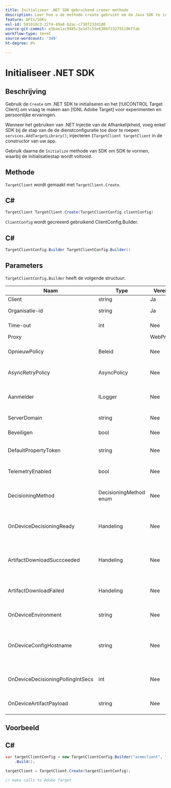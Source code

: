 ```yaml
---
title: Initialiseer .NET SDK gebruikend creeer methode
description: Leer hoe u de methode create gebruikt om de Java SDK te initialiseren en het [!UICONTROL TargetClient] om vraag te maken aan [!DNL Adobe Target] voor experimenten en persoonlijke ervaringen.
feature: APIs/SDKs
exl-id: 501010c3-22f4-49a8-b2ac-c7307232d180
source-git-commit: e5bae1ac9485c3e1d7c55e6386f332755196ffab
workflow-type: tm+mt
source-wordcount: '349'
ht-degree: 0%

---
```


# Initialiseer .NET SDK

## Beschrijving

Gebruik de `Create` om .NET SDK te initialiseren en het [!UICONTROL Target Client] om vraag te maken aan [!DNL Adobe Target] voor experimenten en persoonlijke ervaringen.

Wanneer het gebruiken van .NET Injectie van de Afhankelijkheid, voeg enkel SDK bij de stap van de de dienstconfiguratie toe door te roepen `services.AddTargetLibrary()`; injecteren `ITargetClient targetClient` in de constructor van uw app.

Gebruik daarna de `Initialize` methode van SDK om SDK te vormen, waarbij de initialisatiestap wordt voltooid.

## Methode

`TargetClient` wordt gemaakt met `TargetClient.Create`.

## C\#

```csharp {line-numbers="true"}
TargetClient TargetClient.Create(TargetClientConfig clientConfig)
```

`ClientConfig` wordt gecreeerd gebruikend ClientConfig.Builder.

## C\#

```csharp {line-numbers="true"}
TargetClientConfig.Builder TargetClientConfig.Builder()
```

## Parameters

`TargetClientConfig.Builder` heeft de volgende structuur:

| Naam | Type | Vereist | Standaard | Beschrijving |
| --- | --- | --- | --- | --- |
| Client | string | Ja | Geen | [!UICONTROL Target Client Id] |
| Organisatie-id | string | Ja | Geen | [!UICONTROL Experience Cloud Organization ID] |
| Time-out | int | Nee | 10000 | Time-out voor alle aanvragen in milliseconden |
| Proxy |  | WebProxy | Nee | null | Proxy voor alles [!DNL Target] verzoeken |
| OpnieuwPolicy | Beleid | Nee | null | Beleid voor iedereen opnieuw proberen [!DNL Target] verzoeken |
| AsyncRetryPolicy | AsyncPolicy | Nee | null | Beleid voor opnieuw proberen synchroniseren voor iedereen [!DNL Target] verzoeken |
| Aanmelder | ILogger | Nee | null | Wordt gebruikt voor foutopsporingslogboekregistratie van [!DNL Target] verzoeken en antwoorden |
| ServerDomain | string | Nee | `client.tt.omtrdc.net` | Overschrijft de standaardhostnaam |
| Beveiligen | bool | Nee | true | Ongedaan maken om HTTP-schema af te dwingen |
| DefaultPropertyToken | string | Nee | null | Hiermee wordt het standaard eigenschapstoken ingesteld voor elke `getOffers` call |
| TelemetryEnabled | bool | Nee | true | Telemetriegegevens verzenden om het gebruik van SDK te verbeteren |
| DecisioningMethod | DecisioningMethod enum | Nee | ServerSide | Moet worden ingesteld op OnDevice of Hybrid om apparaatbeslissingen mogelijk te maken |
| OnDeviceDecisioningReady | Handeling | Nee | null | Delegeren voor de gebeurtenis Klaar voor beslissingen op het apparaat (één keer opgeroepen wanneer de beslissing op het apparaat gereed is) |
| ArtifactDownloadSuccceeded | Handeling | Nee | null | Delegeren voor het downloaden van artefacten voor beslissingen op het apparaat (aangeroepen voor elke geslaagde artefactdownload) |
| ArtifactDownloadFailed | Handeling | Nee | null | Delegeren voor downloadfout van beslissingsartefact op apparaat (aangeroepen voor elke mislukte artefactdownload) |
| OnDeviceEnvironment | string | Nee | productie | Kan worden gebruikt om een andere apparaatomgeving op te geven, zoals ophaling |
| OnDeviceConfigHostname | string | Nee | `assets.adobetarget.com` | Kan worden gebruikt om een andere host op te geven die moet worden gebruikt om het Artefactbestand voor beslissingen op het apparaat te downloaden |
| OnDeviceDecisioningPollingIntSecs | int | Nee | 300 (5 min) | Aantal seconden tussen terugwinning van het op apparaat beslissingsartefactdossier |
| OnDeviceArtifactPayload | string | Nee | null | Verstrekt op apparaat beslist met een lokale artefactlading om directe uitvoering toe te staan |

## Voorbeeld

## C\#

```csharp {line-numbers="true"}
var targetClientConfig = new TargetClientConfig.Builder("acmeclient", "ABCDEF012345677890ABCDEF0@AdobeOrg")
    .Build();

targetClient = TargetClient.Create(targetClientConfig);

// make calls to Adobe Target
```

